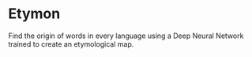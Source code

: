 # Etymon
Find the origin of words in every language using a Deep Neural Network trained to create an etymological map. 
